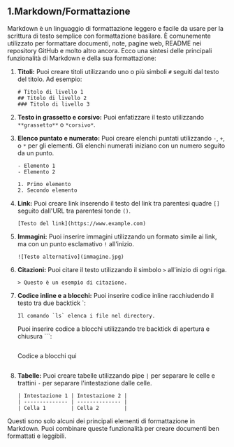 ## 1.Markdown/Formattazione
Markdown è un linguaggio di formattazione leggero e facile da usare per la scrittura di testo semplice con formattazione basilare. È comunemente utilizzato per formattare documenti, note, pagine web, README nei repository GitHub e molto altro ancora. Ecco una sintesi delle principali funzionalità di Markdown e della sua formattazione:

1. **Titoli:**
   Puoi creare titoli utilizzando uno o più simboli `#` seguiti dal testo del titolo. Ad esempio:
   ```
   # Titolo di livello 1
   ## Titolo di livello 2
   ### Titolo di livello 3
   ```

2. **Testo in grassetto e corsivo:**
   Puoi enfatizzare il testo utilizzando `**grassetto**` o `*corsivo*`.

3. **Elenco puntato e numerato:**
   Puoi creare elenchi puntati utilizzando `-`, `+`, o `*` per gli elementi. Gli elenchi numerati iniziano con un numero seguito da un punto.
   ```
   - Elemento 1
   - Elemento 2

   1. Primo elemento
   2. Secondo elemento
   ```

4. **Link:**
   Puoi creare link inserendo il testo del link tra parentesi quadre `[]` seguito dall'URL tra parentesi tonde `()`.
   ```
   [Testo del link](https://www.example.com)
   ```

5. **Immagini:**
   Puoi inserire immagini utilizzando un formato simile ai link, ma con un punto esclamativo `!` all'inizio.
   ```
   ![Testo alternativo](immagine.jpg)
   ```

6. **Citazioni:**
   Puoi citare il testo utilizzando il simbolo `>` all'inizio di ogni riga.
   ```
   > Questo è un esempio di citazione.
   ```

7. **Codice inline e a blocchi:**
   Puoi inserire codice inline racchiudendo il testo tra due backtick \`:
   ```
   Il comando `ls` elenca i file nel directory.
   ```
   Puoi inserire codice a blocchi utilizzando tre backtick di apertura e chiusura \`\`\`:
   ```
   ```
   Codice a blocchi qui
   ```

8. **Tabelle:**
   Puoi creare tabelle utilizzando pipe `|` per separare le celle e trattini `-` per separare l'intestazione dalle celle.
   ```
   | Intestazione 1 | Intestazione 2 |
   | -------------- | -------------- |
   | Cella 1        | Cella 2        |
   ```

Questi sono solo alcuni dei principali elementi di formattazione in Markdown. Puoi combinare queste funzionalità per creare documenti ben formattati e leggibili.